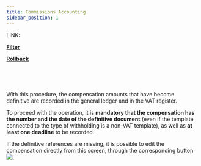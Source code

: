 ```yaml
---
title: Commissions Accounting
sidebar_position: 1
---
```


LINK:

**[Filter](/docs/finance-area/professional-men/accounting/compensation-accounting/filter)**

**[Rollback](/docs/finance-area/professional-men/accounting/compensation-accounting/rollback)**

 

 

With this procedure, the compensation amounts that have become definitive are recorded in the general ledger and in the VAT register.

To proceed with the operation, it is **mandatory that the compensation has the number and the date of the definitive document** (even if the template connected to the type of withholding is a non-VAT template), as well as **at least one deadline** to be recorded.

If the definitive references are missing, it is possible to edit the compensation directly from this screen, through the corresponding button ![](/img/it-it/finance-area/professional-men/accounting/compensation-accounting/compensations-accounting/image01.png).